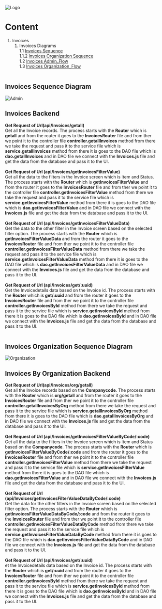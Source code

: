 ![Logo](https://github.com/GeppettoSoftware/StahlsTest/blob/master/docs/favicon.ico?raw=true"Logo")
# Content 
1. Invoices<br/>
    1. Invoices Diagrams<br/>
    1.1 [Invoices Sequence](#invoices-sequence-diagram)<br/>
    1.1.2 [Invoices Organization Sequence](#invoices-organization-sequence-diagram)<br/>
  1.2 [Invoices Admin_Flow](#invoices-backend)<br/>
  1.3 [Invoices Organization_Flow](#invoices-by-organization-backend)<br/>
   <br/>

## Invoices Sequence Diagram
![Admin](https://github.com/GeppettoSoftware/StahlsTest/blob/master/docs/InvoiceSequenceDiagram.jpg?raw=true"Admin")

## Invoices Backend

**Get Request of Url(api/Invoices/getall)** <br/>
    Get all the Invoice records. The process starts with the **Router** which is **getall** and from the router it goes to the **InvoicesRouter** file and from ther we point it to the controller file **controller.getallInvoices** method from there we  take the request and pass it to the service file which is **service.getallInvoices** method from there it is goes to the DAO file which is **dao.getallInvoices** and in DAO file we connect with the **Invoices.js** file and get the data from the database and pass it to the UI.
  <br/>
  <br/>
  **Get Request of Url (api/Invoices/getInvoicesFilterValue)** <br/>
    Get all the data to the filters in the Invoice screen which is Item and Status. The process starts with the **Router** which is **getInvoicesFilterValue** and from the router it goes to the **InvoicesRouter** file and from ther we point it to the controller file **controller.getInvoicesFilterValue** method from there we  take the request and pass it to the service file which is **service.getInvoicesFilterValue** method from there it is goes to the DAO file which is **dao.getInvoicesFilterValue** and in DAO file we connect with the **Invoices.js** file and get the data from the database and pass it to the UI.
   <br/>
   <br/>
  **Get Request of Url (api/Invoices/getInvoicesFilterValueData)** <br/>
    Get the data to the other filter in the Invoice screen based on the selected filter option. The process starts with the **Router** which is **getInvoicesFilterValueData** and from the router it goes to the **InvoicesRouter** file and from ther we point it to the controller file **controller.getInvoicesFilterValueData** method from there we  take the request and pass it to the service file which is **service.getInvoicesFilterValueData** method from there it is goes to the DAO file which is **dao.getInvoicesFilterValueData** and in DAO file we connect with the **Invoices.js** file and get the data from the database and pass it to the UI.
   <br/>
   <br/>
  **Get Request of Url (api/Invoices/get/:uuid)** <br/>
    Get the Invoicedetails data based on the Invoice id. The process starts with the **Router** which is **get/:uuid** and from the router it goes to the **InvoicesRouter** file and from ther we point it to the controller file **controller.getInvoicesById** method from there we  take the request and pass it to the service file which is **service.getInvoicesById** method from there it is goes to the DAO file which is **dao.getInvoicesById** and in DAO file we connect with the **Invoices.js** file and get the data from the database and pass it to the UI.
   <br/>
   <br/>
   
## Invoices Organization Sequence Diagram
![Organization](https://github.com/GeppettoSoftware/StahlsTest/blob/master/docs/Invoice%20Organization_Flow.jpg?raw=true"Organization")

## Invoices By Organization Backend

**Get Request of Url(api/Invoices/org/getall)** <br/>
    Get all the Invoice records based on the **Companycode**. The process starts with the **Router** which is **org/getall** and from the router it goes to the **InvoicesRouter** file and from ther we point it to the controller file **controller.getallInvoicesByOrg** method from there we  take the request and pass it to the service file which is **service.getallInvoicesByOrg** method from there it is goes to the DAO file which is **dao.getallInvoicesByOrg** and in DAO file we connect with the **Invoices.js** file and get the data from the database and pass it to the UI.
  <br/>
  <br/>
  **Get Request of Url (api/Invoices/getInvoicesFilterValueByCode/:code)** <br/>
    Get all the data to the filters in the Invoice screen which is Item and Status based on the **Companycode**. The process starts with the **Router** which is **getInvoicesFilterValueByCode/:code** and from the router it goes to the **InvoicesRouter** file and from ther we point it to the controller file **controller.getInvoicesFilterValue** method from there we  take the request and pass it to the service file which is **service.getInvoicesFilterValue** method from there it is goes to the DAO file which is **dao.getInvoicesFilterValue** and in DAO file we connect with the **Invoices.js** file and get the data from the database and pass it to the UI.
   <br/>
   <br/>
  **Get Request of Url (api/Invoices/getInvoicesFilterValueDataByCode/:code)** <br/>
    Get the data for the other filters in the Invoice screen based on the selected filter option. The process starts with the **Router** which is **getInvoicesFilterValueDataByCode/:code** and from the router it goes to the **InvoicesRouter** file and from ther we point it to the controller file **controller.getInvoicesFilterValueDataByCode** method from there we  take the request and pass it to the service file which is **service.getInvoicesFilterValueDataByCode** method from there it is goes to the DAO file which is **dao.getInvoicesFilterValueDataByCode** and in DAO file we connect with the **Invoices.js** file and get the data from the database and pass it to the UI.
    <br/>
    <br/>
  **Get Request of Url (api/Invoices/get/:uuid)** <br/>
    et the Invoicedetails data based on the Invoice id. The process starts with the **Router** which is **get/:uuid** and from the router it goes to the **InvoicesRouter** file and from ther we point it to the controller file **controller.getInvoicesById** method from there we  take the request and pass it to the service file which is **service.getInvoicesById** method from there it is goes to the DAO file which is **dao.getInvoicesById** and in DAO file we connect with the **Invoices.js** file and get the data from the database and pass it to the UI.
   <br/>
   <br/>
